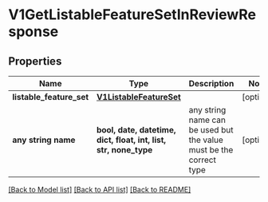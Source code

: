 # V1GetListableFeatureSetInReviewResponse


## Properties
Name | Type | Description | Notes
------------ | ------------- | ------------- | -------------
**listable_feature_set** | [**V1ListableFeatureSet**](V1ListableFeatureSet.md) |  | [optional] 
**any string name** | **bool, date, datetime, dict, float, int, list, str, none_type** | any string name can be used but the value must be the correct type | [optional]

[[Back to Model list]](../README.md#documentation-for-models) [[Back to API list]](../README.md#documentation-for-api-endpoints) [[Back to README]](../README.md)


